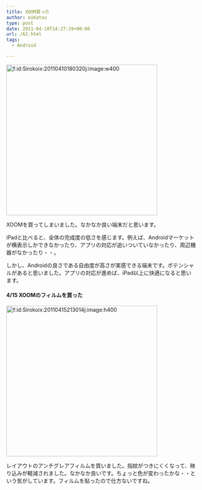 ```yaml
---
title: XOOM買った
author: eiKatou
type: post
date: 2011-04-10T14:27:19+00:00
url: /62.html
tags:
  - Android

---
```

<div class="section">
  <p>
    <a href="http://f.hatena.ne.jp/Sirokoix/20110410180320" class="hatena-fotolife" target="_blank"><img src="http://cdn-ak.f.st-hatena.com/images/fotolife/S/Sirokoix/20110410/20110410180320.jpg" alt="f:id:Sirokoix:20110410180320j:image:w400" title="f:id:Sirokoix:20110410180320j:image:w400" class="hatena-fotolife" width="400" /></a>
  </p>
  
  <p>
    XOOMを買ってしまいました。なかなか良い端末だと思います。
  </p>
  
  <p>
    iPadと比べると、全体の完成度の低さを感じます。例えば、Androidマーケットが横表示しかできなかったり、アプリの対応が追いついていなかったり、周辺機器がなかったり・・。
  </p>
  
  <p>
    しかし、Androidの良さである自由度が高さが実感できる端末です。ポテンシャルがあると思いました。アプリの対応が進めば、iPad以上に快適になると思います。
  </p>
  
  <h4>
    4/15 XOOMのフィルムを買った
  </h4>
  
  <p>
    <a href="http://f.hatena.ne.jp/Sirokoix/20110415213014" class="hatena-fotolife" target="_blank"><img src="http://cdn-ak.f.st-hatena.com/images/fotolife/S/Sirokoix/20110415/20110415213014.jpg" alt="f:id:Sirokoix:20110415213014j:image:h400" title="f:id:Sirokoix:20110415213014j:image:h400" class="hatena-fotolife" height="400" /></a>
  </p>
  
  <p>
    レイアウトのアンチグレアフィルムを買いました。指紋がつきにくくなって、映り込みが軽減されました。なかなか良いです。ちょっと色が変わったかな・・という気がしています。フィルムを貼ったので仕方ないですね。
  </p>
</div>
